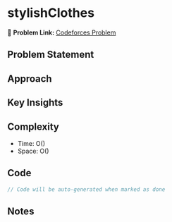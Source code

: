 # stylishClothes

🔗 **Problem Link:** [Codeforces Problem](https://codeforces.com/edu/course/2/lesson/9/3/practice/contest/307094/problem/D)

## Problem Statement
<!-- Describe the problem here -->

## Approach
<!-- Explain your approach -->

## Key Insights
<!-- List key insights and tricks -->

## Complexity
- Time: O()
- Space: O()

## Code
```cpp
// Code will be auto-generated when marked as done
```

## Notes
<!-- Any additional notes -->
